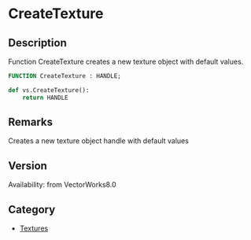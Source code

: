 # CreateTexture

## Description
Function CreateTexture creates a new texture object with default values.

```pascal
FUNCTION CreateTexture : HANDLE;
```

```python
def vs.CreateTexture():
    return HANDLE
```

## Remarks
Creates a new texture object handle with default values

## Version
Availability: from VectorWorks8.0

## Category
* [Textures](../Categories/Textures.md)
